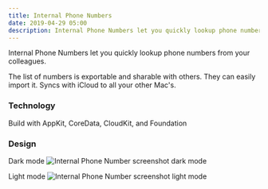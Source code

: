 ```yaml
---
title: Internal Phone Numbers
date: 2019-04-29 05:00
description: Internal Phone Numbers let you quickly lookup phone numbers from your colleagues.
---
```


Internal Phone Numbers let you quickly lookup phone numbers from your colleagues.

The list of numbers is exportable and sharable with others. They can easily import it. Syncs with iCloud to all your other Mac's.


### Technology

Build with AppKit, CoreData, CloudKit, and Foundation


### Design 

Dark mode
![Internal Phone Number screenshot dark mode](../../assets/images/projects/internal-phone-numbers/internal-phone-numbers-dark-mode.png "Internal Phone Number screenshot dark mode")

Light mode
![Internal Phone Number screenshot light mode](../../assets/images/projects/internal-phone-numbers/internal-phone-numbers-light-mode.png "Internal Phone Number screenshot light mode")
